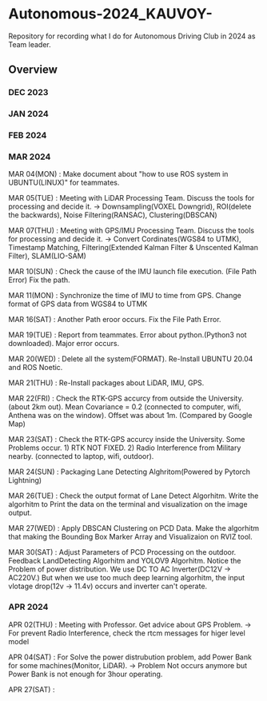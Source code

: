 # Autonomous-2024_KAUVOY-
Repository for recording what I do for Autonomous Driving Club in 2024 as Team leader.

## Overview


### DEC 2023

### JAN 2024

### FEB 2024

### MAR 2024

MAR 04(MON) : Make document about "how to use ROS system in UBUNTU(LINUX)" for teammates.

MAR 05(TUE) : Meeting with LiDAR Processing Team. Discuss the tools for processing and decide it. -> Downsampling(VOXEL Downgrid), ROI(delete the backwards), Noise Filtering(RANSAC), Clustering(DBSCAN)

MAR 07(THU) : Meeting with GPS/IMU Processing Team. Discuss the tools for processing and decide it. -> Convert Cordinates(WGS84 to UTMK), Timestamp Matching, Filtering(Extended Kalman Filter & Unscented Kalman Filter), SLAM(LIO-SAM)

MAR 10(SUN) : Check the cause of the IMU launch file execution. (File Path Error) Fix the path.

MAR 11(MON) : Synchronize the time of IMU to time from GPS. Change format of GPS data from WGS84 to UTMK

MAR 16(SAT) : Another Path eroor occurs. Fix the File Path Error.

MAR 19(TUE) : Report from teammates. Error about python.(Python3 not downloaded). Major error occurs.

MAR 20(WED) : Delete all the system(FORMAT). Re-Install UBUNTU 20.04 and ROS Noetic.

MAR 21(THU) : Re-Install packages about LiDAR, IMU, GPS. 

MAR 22(FRI) : Check the RTK-GPS accurcy from outside the University. (about 2km out). Mean Covariance = 0.2 (connected to computer, wifi, Anthena was on the window). Offset was about 1m. (Compared by Google Map)

MAR 23(SAT) : Check the RTK-GPS accurcy inside the University. Some Problems occur. 1) RTK NOT FIXED. 2) Radio Interference from Military nearby. (connected to laptop, wifi, outdoor).

MAR 24(SUN) : Packaging Lane Detecting Alghritom(Powered by Pytorch Lightning)

MAR 26(TUE) : Check the output format of Lane Detect Algorhitm. Write the algorhitm to Print the data on the terminal and visualization on the image output.

MAR 27(WED) : Apply DBSCAN Clustering on PCD Data. Make the algorhitm that making the Bounding Box Marker Array and Visualizaion on RVIZ tool.

MAR 30(SAT) : Adjust Parameters of PCD Processing on the outdoor. Feedback LandDetecting Algorhitm and YOLOV9 Algorhitm. Notice the Problem of power distribution. We use DC TO AC Inverter(DC12V -> AC220V.) But when we use too much deep learning algorhitm, the input vlotage drop(12v -> 11.4v) occurs and inverter can't operate.

### APR 2024

APR 02(THU) : Meeting with Professor. Get advice about GPS Problem. -> For prevent Radio Interference, check the rtcm messages for higer level model

APR 04(SAT) : For Solve the power distrubution problem, add Power Bank for some machines(Monitor, LiDAR). -> Problem Not occurs anymore but Power Bank is not enough for 3hour operating.

APR 27(SAT) : 
